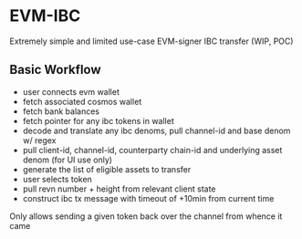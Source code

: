 # EVM-IBC

Extremely simple and limited use-case EVM-signer IBC transfer (WIP, POC)

## Basic Workflow

- user connects evm wallet
- fetch associated cosmos wallet
- fetch bank balances
- fetch pointer for any ibc tokens in wallet
- decode and translate any ibc denoms, pull channel-id and base denom w/ regex
- pull client-id, channel-id, counterparty chain-id and underlying asset denom (for UI use only)
- generate the list of eligible assets to transfer
- user selects token
- pull revn number + height from relevant client state
- construct ibc tx message with timeout of +10min from current time

Only allows sending a given token back over the channel from whence it came
